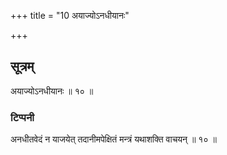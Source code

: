 +++
title = "10 अयाज्योऽनधीयानः"

+++
## सूत्रम्
अयाज्योऽनधीयानः ॥ १० ॥  
### टिप्पनी
अनधीतवेदं न याजयेत् तदानीमपेक्षितं मन्त्रं यथाशक्ति वाचयन् ॥ १० ॥  
